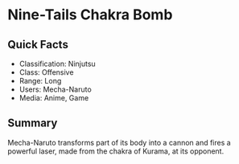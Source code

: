 # Nine-Tails Chakra Bomb

## Quick Facts
- Classification: Ninjutsu
- Class: Offensive
- Range: Long
- Users: Mecha-Naruto
- Media: Anime, Game

## Summary
Mecha-Naruto transforms part of its body into a cannon and fires a powerful laser, made from the chakra of Kurama, at its opponent.
